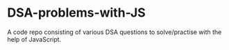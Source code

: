 # DSA-problems-with-JS
A code repo consisting of various DSA questions to solve/practise with the help of JavaScript.
